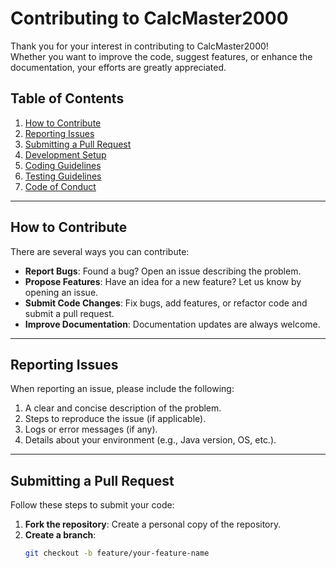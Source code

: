# Contributing to CalcMaster2000

Thank you for your interest in contributing to CalcMaster2000!  
Whether you want to improve the code, suggest features, or enhance the documentation, your efforts are greatly appreciated.

## Table of Contents

1. [How to Contribute](#how-to-contribute)
2. [Reporting Issues](#reporting-issues)
3. [Submitting a Pull Request](#submitting-a-pull-request)
4. [Development Setup](#development-setup)
5. [Coding Guidelines](#coding-guidelines)
6. [Testing Guidelines](#testing-guidelines)
7. [Code of Conduct](#code-of-conduct)

---

## How to Contribute

There are several ways you can contribute:

- **Report Bugs**: Found a bug? Open an issue describing the problem.  
- **Propose Features**: Have an idea for a new feature? Let us know by opening an issue.  
- **Submit Code Changes**: Fix bugs, add features, or refactor code and submit a pull request.  
- **Improve Documentation**: Documentation updates are always welcome.  

---

## Reporting Issues

When reporting an issue, please include the following:

1. A clear and concise description of the problem.  
2. Steps to reproduce the issue (if applicable).  
3. Logs or error messages (if any).  
4. Details about your environment (e.g., Java version, OS, etc.).  

---

## Submitting a Pull Request

Follow these steps to submit your code:

1. **Fork the repository**: Create a personal copy of the repository.  
2. **Create a branch**:  
   ```bash
   git checkout -b feature/your-feature-name
